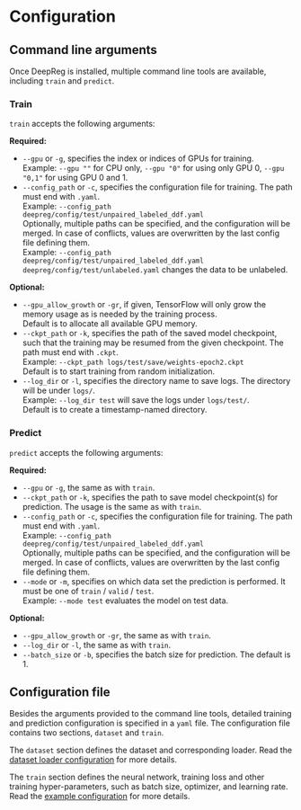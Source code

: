 # Configuration

## Command line arguments

Once DeepReg is installed, multiple command line tools are available, including `train`
and `predict`.

### Train

`train` accepts the following arguments:

**Required:**

- `--gpu` or `-g`, specifies the index or indices of GPUs for training.<br> Example:
  `--gpu ""` for CPU only, `--gpu "0"` for using only GPU 0, `--gpu "0,1"` for using GPU
  0 and 1.
- `--config_path` or `-c`, specifies the configuration file for training. The path must
  end with `.yaml`.<br> Example:
  `--config_path deepreg/config/test/unpaired_labeled_ddf.yaml`<br> Optionally, multiple
  paths can be specified, and the configuration will be merged. In case of conflicts,
  values are overwritten by the last config file defining them.<br> Example:
  `--config_path deepreg/config/test/unpaired_labeled_ddf.yaml deepreg/config/test/unlabeled.yaml`
  changes the data to be unlabeled.

**Optional:**

- `--gpu_allow_growth` or `-gr`, if given, TensorFlow will only grow the memory usage as
  is needed by the training process.<br> Default is to allocate all available GPU
  memory.
- `--ckpt_path` or `-k`, specifies the path of the saved model checkpoint, such that the
  training may be resumed from the given checkpoint. The path must end with `.ckpt`.<br>
  Example: `--ckpt_path logs/test/save/weights-epoch2.ckpt`<br> Default is to start
  training from random initialization.
- `--log_dir` or `-l`, specifies the directory name to save logs. The directory will be
  under `logs/`.<br> Example: `--log_dir test` will save the logs under `logs/test/`.
  <br> Default is to create a timestamp-named directory.

### Predict

`predict` accepts the following arguments:

**Required:**

- `--gpu` or `-g`, the same as with `train`.
- `--ckpt_path` or `-k`, specifies the path to save model checkpoint(s) for prediction.
  The usage is the same as with `train`.
- `--config_path` or `-c`, specifies the configuration file for training. The path must
  end with `.yaml`.<br> Example:
  `--config_path deepreg/config/test/unpaired_labeled_ddf.yaml`<br> Optionally, multiple
  paths can be specified, and the configuration will be merged. In case of conflicts,
  values are overwritten by the last config file defining them.
- `--mode` or `-m`, specifies on which data set the prediction is performed. It must be
  one of `train` / `valid` / `test`.<br> Example: `--mode test` evaluates the model on
  test data.

**Optional:**

- `--gpu_allow_growth` or `-gr`, the same as with `train`.
- `--log_dir` or `-l`, the same as with `train`.
- `--batch_size` or `-b`, specifies the batch size for prediction. The default is 1.

## Configuration file

Besides the arguments provided to the command line tools, detailed training and
prediction configuration is specified in a `yaml` file. The configuration file contains
two sections, `dataset` and `train`.

The `dataset` section defines the dataset and corresponding loader. Read the
[dataset loader configuration](doc_data_loader.md) for more details.

The `train` section defines the neural network, training loss and other training
hyper-parameters, such as batch size, optimizer, and learning rate. Read the
[example configuration](https://github.com/ucl-candi/DeepReg/blob/master/deepreg/config/unpaired_labeled_ddf.yaml)
for more details.
